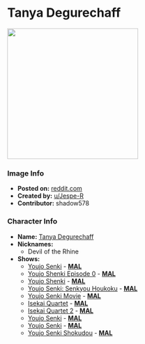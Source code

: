 # Tanya Degurechaff

<img src="https://raw.githubusercontent.com/shadow578/Project-Padoru/master/Padoru/U_Jespe-R/youjo-senki-tanya-von-degurechaff-jesper.png" height="300">

### Image Info
* **Posted on:**     [reddit.com](https://www.reddit.com/r/Padoru/comments/eu6oub/daily_padoru_26_tanya_von_degurechaff_youjo_senki/)
* **Created by:**    [u/Jespe-R](https://github.com/shadow578/Project-Padoru/blob/master/table-of-contents/creators/uJespeR.md)
* **Contributor:**   shadow578

### Character Info
* **Name:**   [Tanya Degurechaff](https://myanimelist.net/character/137825)
* **Nicknames:**
  * Devil of the Rhine
* **Shows:**
  * [Youjo Senki](https://github.com/shadow578/Project-Padoru/blob/master/table-of-contents/shows/YoujoSenki.md) - [__MAL__](https://myanimelist.net/anime/32615/Youjo_Senki)
  * [Youjo Shenki Episode 0](https://github.com/shadow578/Project-Padoru/blob/master/table-of-contents/shows/YoujoShenkiEpisode0.md) - [__MAL__](https://myanimelist.net/anime/34723/Youjo_Shenki_Episode_0)
  * [Youjo Shenki](https://github.com/shadow578/Project-Padoru/blob/master/table-of-contents/shows/YoujoShenki.md) - [__MAL__](https://myanimelist.net/anime/34742/Youjo_Shenki)
  * [Youjo Senki: Senkyou Houkoku](https://github.com/shadow578/Project-Padoru/blob/master/table-of-contents/shows/YoujoSenkiSenkyouHoukoku.md) - [__MAL__](https://myanimelist.net/anime/34904/Youjo_Senki__Senkyou_Houkoku)
  * [Youjo Senki Movie](https://github.com/shadow578/Project-Padoru/blob/master/table-of-contents/shows/YoujoSenkiMovie.md) - [__MAL__](https://myanimelist.net/anime/37055/Youjo_Senki_Movie)
  * [Isekai Quartet](https://github.com/shadow578/Project-Padoru/blob/master/table-of-contents/shows/IsekaiQuartet.md) - [__MAL__](https://myanimelist.net/anime/38472/Isekai_Quartet)
  * [Isekai Quartet 2](https://github.com/shadow578/Project-Padoru/blob/master/table-of-contents/shows/IsekaiQuartet2.md) - [__MAL__](https://myanimelist.net/anime/39988/Isekai_Quartet_2)
  * [Youjo Senki](https://github.com/shadow578/Project-Padoru/blob/master/table-of-contents/shows/YoujoSenki.md) - [__MAL__](https://myanimelist.net/manga/88930/Youjo_Senki)
  * [Youjo Senki](https://github.com/shadow578/Project-Padoru/blob/master/table-of-contents/shows/YoujoSenki.md) - [__MAL__](https://myanimelist.net/manga/98436/Youjo_Senki)
  * [Youjo Senki Shokudou](https://github.com/shadow578/Project-Padoru/blob/master/table-of-contents/shows/YoujoSenkiShokudou.md) - [__MAL__](https://myanimelist.net/manga/114586/Youjo_Senki_Shokudou)


